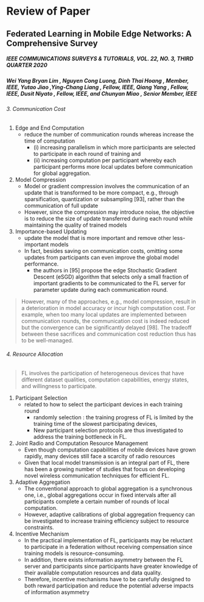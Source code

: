 # Review of Paper

## Federated Learning in Mobile Edge Networks: A Comprehensive Survey

##### IEEE COMMUNICATIONS SURVEYS & TUTORIALS, VOL. 22, NO. 3, THIRD QUARTER 2020

##### Wei Yang Bryan Lim , Nguyen Cong Luong, Dinh Thai Hoang , Member, IEEE, Yutao Jiao ,Ying-Chang Liang , Fellow, IEEE, Qiang Yang , Fellow, IEEE, Dusit Niyato , Fellow, IEEE, and Chunyan Miao , Senior Member, IEEE





###### 3. Communication Cost

1. Edge and End Computation
   * reduce the number of communication rounds whereas increase the time of computation 
     *  (i) increasing parallelism in which more participants are selected to participate in each round of training and 
     * (ii) increasing computation per participant whereby each participant performs more local updates before communication for global aggregation.
2. Model Compression
   *  Model or gradient compression involves the communication of an update that is transformed to be more compact, e.g., through sparsification, quantization or subsampling [93], rather than the communication of full update
   * However, since the compression may introduce noise, the objective is to reduce the size of update transferred during each round while maintaining the quality of trained models
3. Importance-based  Updating
   * update the model that is more important and remove other less-important models 
   * In fact, besides saving on communication costs, omitting some updates from participants can even improve the global model performance.
     * the authors in [95] propose the edge Stochastic Gradient Descent (eSGD) algorithm that selects only a small fraction of important gradients to be communicated to the FL server for parameter update during each communication round.

> However, many of the approaches, e.g., model compression, result in a deterioration in model accuracy or incur high computation cost. For example, when too many local updates are implemented between communication rounds, the communication cost is indeed reduced but the convergence can be significantly delayed [98]. The tradeoff between these sacrifices and communication cost reduction thus has to be well-managed.



###### 4. Resource Allocation

> FL involves the participation of heterogeneous devices that have different dataset qualities, computation capabilities, energy states, and willingness to participate.

1. Participant Selection
   * related to how to select the participant devices in each training round
     * randomly selection : the training progress of FL is limited by the training time of the slowest participating devices,
     * New participant selection protocols are thus investigated to address the training bottleneck in FL.
2. Joint Radio and Computation Resource Management
   * Even though computation capabilities of mobile devices have grown rapidly, many devices still face a scarcity of radio resources
   * Given that local model transmission is an integral part of FL, there has been a growing number of studies that focus on developing novel wireless communication techniques for efficient FL.
3. Adaptive Aggregation
   * The conventional approach to global aggregation is a synchronous one, i.e., global aggregations occur in fixed intervals after all participants complete a certain number of rounds of local computation.
   * However, adaptive calibrations of global aggregation frequency can be investigated to increase training efficiency subject to resource constraints.
4. Incentive Mechanism
   * In the practical implementation of FL, participants may be reluctant to participate in a federation without receiving compensation since training models is resource-consuming.
   * In addition, there exists information asymmetry between the FL server and participants since participants have greater knowledge of their available computation resources and data quality. 
   * Therefore, incentive mechanisms have to be carefully designed to both reward participation and reduce the potential adverse impacts of information asymmetry